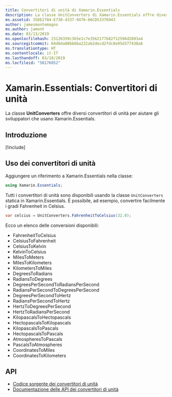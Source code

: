 ```yaml
---
title: Convertitori di unità di Xamarin.Essentials
description: La classe UnitConverters di Xamarin.Essentials offre diversi convertitori di unità per aiutare gli sviluppatori che usano Xamarin.Essentials.
ms.assetid: 35DE2704-E730-4337-9476-66CD53376943
author: jamesmontemagno
ms.author: jamont
ms.date: 03/13/2019
ms.openlocfilehash: 23126359c3b5e1c7e3562177b82f12596d2893a4
ms.sourcegitcommit: 64d6da88bb6ba222ab2decd2fdc8e95d377438a6
ms.translationtype: HT
ms.contentlocale: it-IT
ms.lasthandoff: 03/18/2019
ms.locfileid: "58176052"
---
```

# <a name="xamarinessentials-unit-converters"></a>Xamarin.Essentials: Convertitori di unità

La classe **UnitConverters** offre diversi convertitori di unità per aiutare gli sviluppatori che usano Xamarin.Essentials.

## <a name="get-started"></a>Introduzione

[!include[](~/essentials/includes/get-started.md)]

## <a name="using-unit-converters"></a>Uso dei convertitori di unità

Aggiungere un riferimento a Xamarin.Essentials nella classe:

```csharp
using Xamarin.Essentials;
```

Tutti i convertitori di unità sono disponibili usando la classe `UnitConverters` statica in Xamarin.Essentials. È possibile, ad esempio, convertire facilmente i gradi Fahrenheit in Celsius.

```csharp
var celcius = UnitConverters.FahrenheitToCelsius(32.0);
```

Ecco un elenco delle conversioni disponibili:

* FahrenheitToCelsius
* CelsiusToFahrenheit
* CelsiusToKelvin
* KelvinToCelsius
* MilesToMeters
* MilesToKilometers
* KilometersToMiles
* DegreesToRadians
* RadiansToDegrees
* DegreesPerSecondToRadiansPerSecond
* RadiansPerSecondToDegreesPerSecond
* DegreesPerSecondToHertz
* RadiansPerSecondToHertz
* HertzToDegreesPerSecond
* HertzToRadiansPerSecond
* KilopascalsToHectopascals
* HectopascalsToKilopascals
* KilopascalsToPascals
* HectopascalsToPascals
* AtmospheresToPascals
* PascalsToAtmospheres
* CoordinatesToMiles
* CoordinatesToKilometers

## <a name="api"></a>API

- [Codice sorgente dei convertitori di unità](https://github.com/xamarin/Essentials/tree/master/Xamarin.Essentials/Types/UnitConverters.shared.cs)
- [Documentazione delle API dei convertitori di unità](xref:Xamarin.Essentials.UnitConverters)
